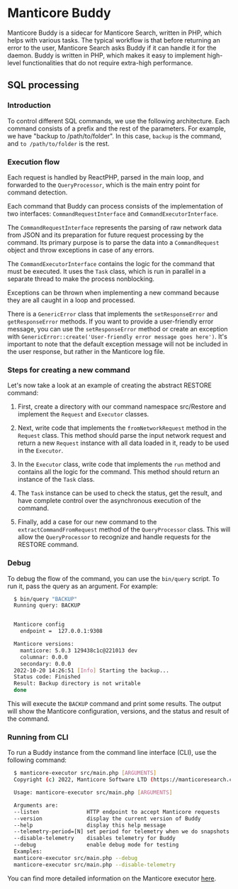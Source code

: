 # Manticore Buddy

Manticore Buddy is a sidecar for Manticore Search, written in PHP, which helps with various tasks. The typical workflow is that before returning an error to the user, Manticore Search asks Buddy if it can handle it for the daemon. Buddy is written in PHP, which makes it easy to implement high-level functionalities that do not require extra-high performance.

## SQL processing

### Introduction

To control different SQL commands, we use the following architecture. Each command consists of a prefix and the rest of the parameters. For example, we have "backup to /path/to/folder". In this case, `backup` is the command, and `to /path/to/folder` is the rest.

### Execution flow

Each request is handled by ReactPHP, parsed in the main loop, and forwarded to the `QueryProcessor`, which is the main entry point for command detection.

Each command that Buddy can process consists of the implementation of two interfaces: `CommandRequestInterface` and `CommandExecutorInterface`.

The `CommandRequestInterface` represents the parsing of raw network data from JSON and its preparation for future request processing by the command. Its primary purpose is to parse the data into a `CommandRequest` object and throw exceptions in case of any errors.

The `CommandExecutorInterface` contains the logic for the command that must be executed. It uses the `Task` class, which is run in parallel in a separate thread to make the process nonblocking.

Exceptions can be thrown when implementing a new command because they are all caught in a loop and processed.

There is a `GenericError` class that implements the `setResponseError` and `getResponseError` methods. If you want to provide a user-friendly error message, you can use the `setResponseError` method or create an exception with `GenericError::create('User-friendly error message goes here')`. It's important to note that the default exception message will not be included in the user response, but rather in the Manticore log file.

### Steps for creating a new command

Let's now take a look at an example of creating the abstract RESTORE command:

1. First, create a directory with our command namespace src/Restore and implement the `Request` and `Executor` classes.

2. Next, write code that implements the `fromNetworkRequest` method in the `Request` class. This method should parse the input network request and return a new `Request` instance with all data loaded in it, ready to be used in the `Executor`.

3. In the `Executor` class, write code that implements the `run` method and contains all the logic for the command. This method should return an instance of the `Task` class.

4. The `Task` instance can be used to check the status, get the result, and have complete control over the asynchronous execution of the command.

5. Finally, add a case for our new command to the `extractCommandFromRequest` method of the `QueryProcessor` class. This will allow the `QueryProcessor` to recognize and handle requests for the RESTORE command.


### Debug

To debug the flow of the command, you can use the `bin/query` script. To run it, pass the query as an argument. For example:

```bash
  $ bin/query "BACKUP"
  Running query: BACKUP


  Manticore config
    endpoint =  127.0.0.1:9308

  Manticore versions:
    manticore: 5.0.3 129438c1c@221013 dev
    columnar: 0.0.0
    secondary: 0.0.0
  2022-10-20 14:26:51 [Info] Starting the backup...
  Status code: Finished
  Result: Backup directory is not writable
  done
```

This will execute the `BACKUP` command and print some results. The output will show the Manticore configuration, versions, and the status and result of the command.

### Running from CLI

To run a Buddy instance from the command line interface (CLI), use the following command:

```bash
  $ manticore-executor src/main.php [ARGUMENTS]
  Copyright (c) 2022, Manticore Software LTD (https://manticoresearch.com)

  Usage: manticore-executor src/main.php [ARGUMENTS]

  Arguments are:
  --listen               HTTP endpoint to accept Manticore requests
  --version              display the current version of Buddy
  --help                 display this help message
  --telemetry-period=[N] set period for telemetry when we do snapshots
  --disable-telemetry    disables telemetry for Buddy
  --debug                enable debug mode for testing
  Examples:
  manticore-executor src/main.php --debug
  manticore-executor src/main.php --disable-telemetry
```
You can find more detailed information on the Manticore executor [here](https://github.com/manticoresoftware/executor).
